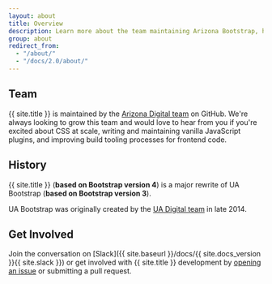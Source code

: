 ```yaml
---
layout: about
title: Overview
description: Learn more about the team maintaining Arizona Bootstrap, how and why the project started, and how to get involved.
group: about
redirect_from:
  - "/about/"
  - "/docs/2.0/about/"
---
```


## Team

{{ site.title }} is maintained by the [Arizona Digital team](https://github.com/orgs/az-digital/people) on GitHub. We're always looking to grow this team and would love to hear from you if you're excited about CSS at scale, writing and maintaining vanilla JavaScript plugins, and improving build tooling processes for frontend code.

## History

{{ site.title }} (**based on Bootstrap version 4**) is a major rewrite of UA Bootstrap (**based on Bootstrap version 3**).

UA Bootstrap was originally created by the [UA Digital team](https://bitbucket.org/uadigital/profile/members) in late 2014.

## Get Involved

Join the conversation on [Slack]({{ site.baseurl }}/docs/{{ site.docs_version }}{{ site.slack }}) or get involved with {{ site.title }} development by [opening an issue](https://github.com/az-digital/arizona-bootstrap/issues) or submitting a pull request.
